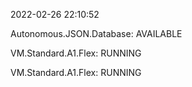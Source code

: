 2022-02-26 22:10:52

Autonomous.JSON.Database: AVAILABLE

VM.Standard.A1.Flex: RUNNING

VM.Standard.A1.Flex: RUNNING